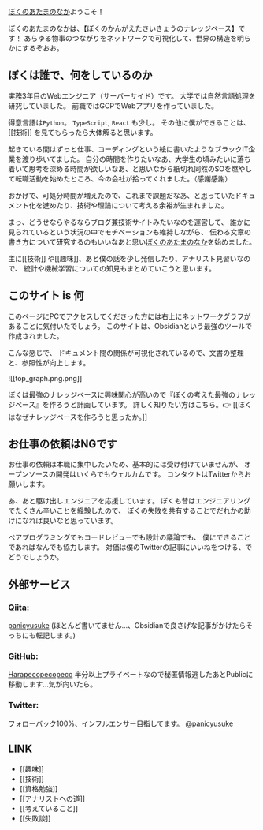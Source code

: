 [ぼくのあたまのなか](https://publish.obsidian.md/panicyusuke/Me/%E3%81%AF%E3%81%98%E3%82%81%E3%81%BE%E3%81%97%E3%81%A6)ようこそ！

ぼくのあたまのなかは、【ぼくのかんがえたさいきょうのナレッジベース】です！
あらゆる物事のつながりをネットワークで可視化して、世界の構造を明らかにするぞおお。

## ぼくは誰で、何をしているのか

実務3年目のWebエンジニア（サーバーサイド）です。
大学では自然言語処理を研究していました。
前職ではGCPでWebアプリを作っていました。

得意言語は`Python`。
`TypeScript`, `React` も少し。
その他に僕ができることは、[[技術]] を見てもらったら大体解ると思います。

起きている間はずっと仕事、コーディングという絵に書いたようなブラックIT企業を渡り歩いてました。
自分の時間を作りたいなあ、大学生の頃みたいに落ち着いて思考を深める時間が欲しいなあ、と思いながら紙切れ同然のSOを燃やして転職活動を始めたところ、今の会社が拾ってくれました。（感謝感謝）

おかげで、可処分時間が増えたので、これまで課題だなあ、と思っていたドキュメント化を進めたり、技術や理論について考える余裕が生まれました。

まっ、どうせならやるならブログ兼技術サイトみたいなのを運営して、
誰かに見られているという状況の中でモチベーションも維持しながら、
伝わる文章の書き方について研究するのもいいなあと思い[ぼくのあたまのなか](https://publish.obsidian.md/panicyusuke/Me/%E3%81%AF%E3%81%98%E3%82%81%E3%81%BE%E3%81%97%E3%81%A6)を始めました。

主に[[技術]] や[[趣味]]、あと僕の話を少し発信したり、アナリスト見習いなので、
統計や機械学習についての知見もまとめていこうと思います。

## このサイト is 何

このページにPCでアクセスしてくださった方には右上にネットワークグラフがあることに気付いたでしょう。
このサイトは、Obsidianという最強のツールで作成されました。

こんな感じで、
ドキュメント間の関係が可視化されているので、文書の整理と、参照性が向上します。

![[top_graph.png.png]]

ぼくは最強のナレッジベースに興味関心が高いので『ぼくの考えた最強のナレッジベース』を作ろうと計画しています。
詳しく知りたい方はこちら。👉 [[ぼくはなぜナレッジベースを作ろうと思ったか。]]

## お仕事の依頼はNGです

お仕事の依頼は本職に集中したいため、基本的には受け付けていませんが、
オープンソースの開発はいくらでもウェルカムです。
コンタクトはTwitterからお願いします。

あ、あと駆け出しエンジニアを応援しています。
ぼくも昔はエンジニアリングでたくさん辛いことを経験したので、
ぼくの失敗を共有することでだれかの助けになれば良いなと思っています。

ペアプログラミングでもコードレビューでも設計の議論でも、
僕にできることであればなんでも協力します。
対価は僕のTwitterの記事にいいねをつける、でどうでしょうか。

## 外部サービス

### Qiita:

[panicyusuke](https://qiita.com/panicyusuke) (ほとんど書いてません...、Obsidianで良さげな記事がかけたらそっちにも転記します。)

### GitHub:

[Harapecopecopeco](https://github.com/Harapecopecopeco/Obsidian) 
半分以上プライベートなので秘匿情報逃したあとPublicに移動します...気が向いたら。

### Twitter:

フォローバック100%、インフルエンサー目指してます。
[@panicyusuke](https://twitter.com/panicyusuke)

## LINK

- [[趣味]]
- [[技術]]
- [[資格勉強]]
- [[アナリストへの道]]
- [[考えていること]]
- [[失敗談]]

